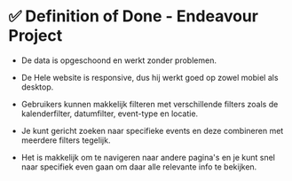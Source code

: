 # ✅ Definition of Done - Endeavour Project

- De data is opgeschoond en werkt zonder problemen.

- De Hele website is responsive, dus hij werkt goed op zowel mobiel als desktop.

- Gebruikers kunnen makkelijk filteren met verschillende filters zoals de kalenderfilter, datumfilter, event-type en locatie.

- Je kunt gericht zoeken naar specifieke events en deze combineren met meerdere filters tegelijk.

- Het is makkelijk om te navigeren naar andere pagina's en je kunt snel naar specifiek even gaan om daar alle relevante info te bekijken.
